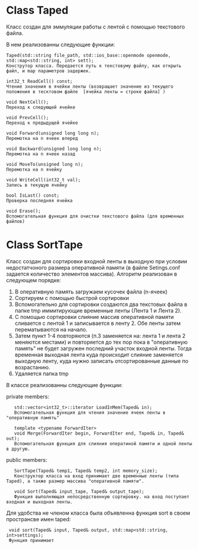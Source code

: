 # Class Taped
Класс создан для эммуляции работы с лентой с помощью текстового файла.

В нем реализованны следующие функции:

    Taped(std::string file_path, std::ios_base::openmode openmode, std::map<std::string, int> sett);
    Конструтор класса. Передается путь к текстовуму файлу, как открыть файл, и map параметров задержек. 

    int32_t ReadCell() const; 
    Чтение значения в ячейки ленты (возвращает значение из текущего положения в тесктовом файле  [ячейка ленты = строке файла] )
    
    void NextCell();
    Переход к следующей ячейке
    
    void PrevCell();
    Переход к предыдущей ячейке
    
    void Forward(unsigned long long n); 
    Перемотка на n ячеек вперед
    
    void Backward(unsigned long long n); 
    Перемотка на n ячеек назад
    
    void MoveTo(unsigned long n);
    Перемотка на n ячейку
    
    void WriteCell(int32_t val); 
    Запись в текущую ячейку
    
    bool IsLast() const; 
    Проверка последняя ячейка
    
    void Erase();
    Вспомогательная функция для очистки текстового файла (для временных файлов)

# Class SortTape
Класс создан для сортировки входной ленты в выходную при условии недостатчоного размера оперативной памяти (в файле Setings.conf задается количество элементов массива).
Алгоритм реализован в следующем порядке:
1) В оперативную память загружаем кусочек файла (n-ячеек)
2) Сортируем с помощью быстрой сортировки
3) Вспомогательно для сортировки создаются два текстовых файла в папке tmp иммитирующие временные ленты (Лента 1 и Лента 2).
4) С помощью сортировки слияние массив оперативной памяти сливается с лентой 1 и записывается в ленту 2. Обе ленты затем перематываются на начало. 
5) Затем пункт 1-4 повторяются (п.3 заменяется на: лента 1 и лента 2 меняются местами) и повторяется до тех пор пока в "оперативную память" не будет загружен последний участок входной ленты. Тогда временная выходная лента куда происходит слияние заменяется выходную ленту, куда нужно записать отсортированные данные по возрастанию.
6) Удаляется папка tmp

В классе реализованны следующие функции:

private members:

       std::vector<int32_t>::iterator LoadInMem(Taped& in);
       Вспомогательная функция для чтения значение ячеек ленты в "оперативную память"
   
       template <typename ForwardIter>  
       void Merge(ForwardIter begin, ForwardIter end, Taped& in, Taped& out);
       Вспомогательная функция для слияния оператиной памяти и одной ленты в другую.

public members:
   
       SortTape(Taped& temp1, Taped& temp2, int memory_size);
       Конструктор класса на вход принимает две временные ленты (типа Taped), а также размер массива "оперативной памяти".
   
       void Sort(Taped& input_tape, Taped& output_tape);
       Функция выполняющая непосредственную сортировку. на вход поступает входная и выходная ленты.

Для удобства не членом класса была объявленна функция sort в своем пространсве имен taped:

     void sort(Taped& input, Taped& output, std::map<std::string, int>settings);
     Функция принимает 
